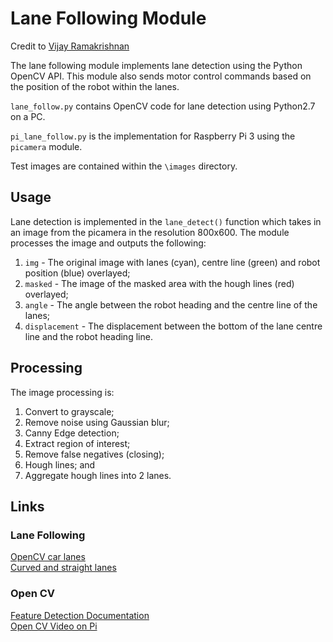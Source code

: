 # Lane Following Module

Credit to [Vijay Ramakrishnan](https://github.com/vijay120/Autonomous-Vehicles)

The lane following module implements lane detection using the Python OpenCV API. This module also sends motor control commands based on the position of the robot within the lanes.

`lane_follow.py` contains OpenCV code for lane detection using Python2.7 on a PC.

`pi_lane_follow.py` is the implementation for Raspberry Pi 3 using the `picamera` module.

Test images are contained within the `\images` directory.

## Usage

Lane detection is implemented in the `lane_detect()` function which takes in an image from the picamera in the resolution 800x600. The module processes the image and outputs the following:

1. `img` - The original image with lanes (cyan), centre line (green) and robot position (blue) overlayed;
2. `masked` - The image of the masked area with the hough lines (red) overlayed;
3. `angle` - The angle between the robot heading and the centre line of the lanes;
4. `displacement` - The displacement between the bottom of the lane centre line and the robot heading line.

## Processing
The image processing is:
1. Convert to grayscale;
2. Remove noise using Gaussian blur;
3. Canny Edge detection;
4. Extract region of interest;
5. Remove false negatives (closing);
6. Hough lines; and
7. Aggregate hough lines into 2 lanes. 

## Links
### Lane Following
[OpenCV car lanes](https://medium.com/@vijay120/detecting-car-lane-lines-using-computer-vision-d23b2dafdf4c)  
[Curved and straight lanes](https://drive.google.com/file/d/0B3rXba6M6OXhdlJMNVEtenhTNHc/view)  

### Open CV
[Feature Detection Documentation](http://docs.opencv.org/2.4/modules/imgproc/doc/feature_detection.html?highlight=canny)   
[Open CV Video on Pi](http://www.pyimagesearch.com/2015/03/30/accessing-the-raspberry-pi-camera-with-opencv-and-python/)
